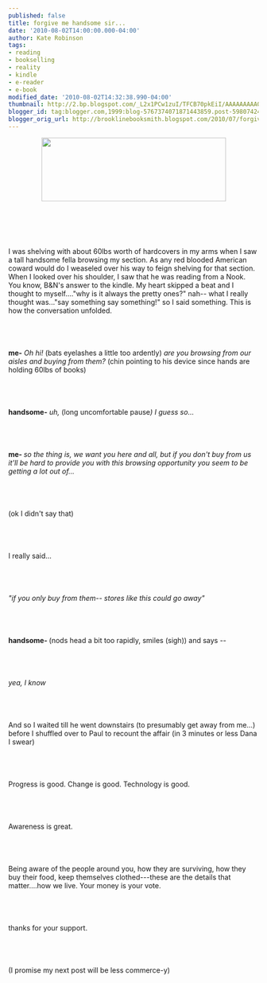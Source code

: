 ```yaml
---
published: false
title: forgive me handsome sir...
date: '2010-08-02T14:00:00.000-04:00'
author: Kate Robinson
tags:
- reading
- bookselling
- reality
- kindle
- e-reader
- e-book
modified_date: '2010-08-02T14:32:38.990-04:00'
thumbnail: http://2.bp.blogspot.com/_L2x1PCw1zuI/TFCB70pkEiI/AAAAAAAAAG4/DP6OWxkaS9M/s72-c/wordstock.jpg
blogger_id: tag:blogger.com,1999:blog-5767374071871443859.post-5980742451954468973
blogger_orig_url: http://brooklinebooksmith.blogspot.com/2010/07/forgive-me-handsome-sir.html
---
```


<a href="http://2.bp.blogspot.com/_L2x1PCw1zuI/TFCB70pkEiI/AAAAAAAAAG4/DP6OWxkaS9M/s1600/wordstock.jpg"><img style="TEXT-ALIGN: center; MARGIN: 0px auto 10px; WIDTH: 371px; DISPLAY: block; HEIGHT: 128px; CURSOR: hand" id="BLOGGER_PHOTO_ID_5499038009764614690" border="0" alt="" src="http://2.bp.blogspot.com/_L2x1PCw1zuI/TFCB70pkEiI/AAAAAAAAAG4/DP6OWxkaS9M/s320/wordstock.jpg" /></a><br /><br /><div></div><br /><br /><div>I was shelving with about 60lbs worth of hardcovers in my arms when I saw a tall handsome fella browsing my section. As any red blooded American coward would do I weaseled over his way to feign shelving for that section. When I looked over his shoulder, I saw that he was reading from a Nook. You know, B&amp;N's answer to the kindle. My heart skipped a beat and I thought to myself...."why is it always the pretty ones?" nah-- what I really thought was..."say something say something!" so I said something. This is how the conversation unfolded.</div><br /><br /><div></div><br /><br /><div><strong>me-</strong> <em>Oh hi!</em> (bats eyelashes a little too ardently) <em>are you browsing from our aisles and buying from them? </em>(chin pointing to his device since hands are holding 60lbs of books)</div><br /><br /><div></div><br /><br /><div><strong>handsome-</strong> <em>uh, </em>(long uncomfortable pause<em>)</em> <em>I guess so...</em></div><br /><br /><div><em></em></div><br /><br /><div><strong>me- </strong><em>so the thing is, we want you here and all, but if you don't buy from us it'll be hard to provide you with this browsing opportunity you seem to be getting a lot out of...</em></div><br /><br /><div></div><br /><br /><div>(ok I didn't say that)</div><br /><br /><div><em></em></div><br /><br /><div>I really said...</div><br /><br /><div><em></em></div><br /><br /><div><em>"if you only buy from them-- stores like this could go away"</em></div><br /><br /><div><em></em></div><br /><br /><div><strong>handsome- </strong>(nods head a bit too rapidly, smiles (sigh)) and says --</div><br /><br /><div></div><br /><br /><div><em>yea, I know</em></div><br /><br /><div><em></em></div><br /><br /><div>And so I waited till he went downstairs (to presumably get away from me...) before I shuffled over to Paul to recount the affair (in 3 minutes or less Dana I swear)</div><br /><br /><div></div><br /><br /><div>Progress is good. Change is good. Technology is good. </div><br /><br /><div></div><br /><br /><div>Awareness is great.</div><br /><br /><div></div><br /><br /><div>Being aware of the people around you, how they are surviving, how they buy their food, keep themselves clothed---these are the details that matter....how we live. Your money is your vote.</div><br /><br /><div></div><br /><br /><div>thanks for your support.</div><br /><br /><div></div><br /><br /><div>(I promise my next post will be less commerce-y)</div>